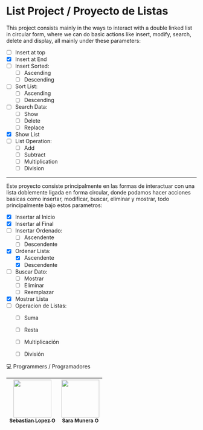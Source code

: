 # List Project / Proyecto de Listas 

This project consists mainly in the ways to interact with a double linked list in circular form, where we can do basic actions like insert, modify, search, delete and display, all mainly under these parameters:

- [ ] Insert at top
- [x] Insert at End
- [ ] Insert Sorted:
  - [ ] Ascending
  - [ ] Descending
- [ ] Sort List:
  - [ ] Ascending
  - [ ] Descending
- [ ] Search Data:
  - [ ] Show
  - [ ] Delete
  - [ ] Replace
- [x] Show List
- [ ] List Operation:
  - [ ] Add
  - [ ] Subtract
  - [ ] Multiplication
  - [ ] Division

---

Este proyecto consiste principalmente en las formas de interactuar con una lista doblemente ligada en forma circular, donde podamos hacer acciones basicas como insertar, modificar, buscar, eliminar y mostrar, todo principalmente bajo estos parametros:


- [x] Insertar al Inicio
- [x] Insertar al Final
- [ ] Insertar Ordenado:
  - [ ] Ascendente
  - [ ] Descendente
- [x] Ordenar Lista:
  - [x] Ascendente
  - [x] Descendente
- [ ] Buscar Dato:
  - [ ] Mostrar
  - [ ] Eliminar
  - [ ] Reemplazar
- [x] Mostrar Lista
- [ ] Operacion de Listas:
  - [ ] Suma
  - [ ] Resta
  - [ ] Multiplicación
  - [ ] División


💻 Programmers / Programadores

| [<img src="https://avatars.githubusercontent.com/u/100486485?v=4" width="100px;"/><br /><sub><b>Sebastian Lopez O</b></sub>](https://github.com/SebastianLopezO) | [<img src="https://avatars.githubusercontent.com/u/127691495?v=4" width="100px;"/><br /><sub><b>Sara Munera O</b></sub>](https://github.com/Sarix24) |
|:----------------------------------------------------------------------------------------------------------------------------------------------------------------:|:----------------------------------------------------------------------------------------------------------------------------------------------------:|
